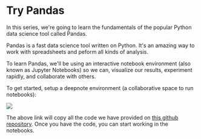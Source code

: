 # Try Pandas
In this series, we're going to learn the fundamentals of the popular Python data science tool called Pandas.

Pandas is a fast data science tool written on Python. It's an amazing way to work with spreadsheets and peform all kinds of analysis. 

To learn Pandas, we'll be using an interactive notebook environment (also known as Jupyter Notebooks) so we can, visualize our results, experiment rapidly, and collaborate with others.

To get started, setup a deepnote environment (a collaborative space to run notebooks):

[<img src="https://deepnote.com/buttons/launch-in-deepnote.svg">](https://deepnote.com/launch?url=https://github.com/codingforentrepreneurs/Try-Pandas)

The above link will copy all the code we have provided on [this github repository](https://github.com/codingforentrepreneurs/Try-Pandas). Once you have the code, you can start working in the notebooks.
